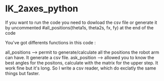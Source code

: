 # IK_2axes_python

If you want to run the code you need to dowload the csv file or generate it by uncommented #all_positions(theta1s, theta2s, fx, fy) at the end of the code

You've got differents functions in this code :

all_positions --> permit to generate/calculate all the positions the robot arm can have. It generate a csv file.
ask_position --> allowed you to know the best angles for the positons, calculate with the matrix for the upper step.
It work fine but it's long.
So I write a csv reader, which do exclatly the same things but faster.
